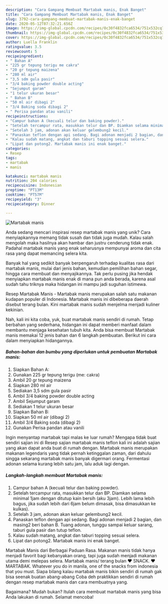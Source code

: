 ```yaml
---
description: "Cara Gampang Membuat Martabak manis, Enak Banget"
title: "Cara Gampang Membuat Martabak manis, Enak Banget"
slug: 3792-cara-gampang-membuat-martabak-manis-enak-banget
date: 2020-05-12T07:32:21.656Z
image: https://img-global.cpcdn.com/recipes/0c30f4832fca6534/751x532cq70/martabak-manis-foto-resep-utama.jpg
thumbnail: https://img-global.cpcdn.com/recipes/0c30f4832fca6534/751x532cq70/martabak-manis-foto-resep-utama.jpg
cover: https://img-global.cpcdn.com/recipes/0c30f4832fca6534/751x532cq70/martabak-manis-foto-resep-utama.jpg
author: Luella Franklin
ratingvalue: 3.5
reviewcount: 5
recipeingredient:
- " Bahan A"
- "225 gr tepung terigu me cakra"
- "20 gr tepung maizena"
- "280 ml air"
- "3,5 sdm gula pasir"
- "3/4 baking powder double acting"
- "Sejumput garam"
- "1 telur ukuran besar"
- " Bahan B"
- "50 ml air dibagi 2"
- "3/4 Baking soda dibagi 2"
- " Perisa pandan atau vanili"
recipeinstructions:
- "Campur bahan A (kecuali telur dan baking powder)."
- "Setelah tercampur rata, masukkan telur dan BP. Diamkan selama minimal 1jam dengan ditutup kain bersih (aku 3jam). Lebih lama lebih bagus, jika sudah lebih dari 6jam belum dimasak, bisa dimasukkan ke kulkas)."
- "Setelah 3 jam, adonan akan keluar gelembung2 kecil."
- "Panaskan teflon dengan api sedang. Bagi adonan menjadi 2 bagian, dan masing2 beri bahan B. Tuang adonan, tunggu sampai keluar sarang, taburi gula pasir dan tutup teflon."
- "Kalau sudah matang, angkat dan taburi topping sesuai selera."
- "Lipat dan potong2. Martabak manis ini enak banget."
categories:
- Resep
tags:
- martabak
- manis

katakunci: martabak manis 
nutrition: 204 calories
recipecuisine: Indonesian
preptime: "PT13M"
cooktime: "PT57M"
recipeyield: "3"
recipecategory: Dinner

---
```



![Martabak manis](https://img-global.cpcdn.com/recipes/0c30f4832fca6534/751x532cq70/martabak-manis-foto-resep-utama.jpg)

Anda sedang mencari inspirasi resep martabak manis yang unik? Cara menyiapkannya memang tidak susah dan tidak juga mudah. Kalau salah mengolah maka hasilnya akan hambar dan justru cenderung tidak enak. Padahal martabak manis yang enak seharusnya mempunyai aroma dan cita rasa yang dapat memancing selera kita.

Banyak hal yang sedikit banyak berpengaruh terhadap kualitas rasa dari martabak manis, mulai dari jenis bahan, kemudian pemilihan bahan segar, hingga cara membuat dan menyajikannya. Tak perlu pusing jika hendak menyiapkan martabak manis enak di mana pun anda berada, karena asal sudah tahu triknya maka hidangan ini mampu jadi suguhan istimewa.

Resep Martabak Manis - Martabak manis merupakan salah satu makanan kudapan populer di Indonesia. Martabak manis ini dibeberapa daerah disebut terang bulan. Kini martabak manis sudah menjelma menjadi kuliner kekinian.


Nah, kali ini kita coba, yuk, buat martabak manis sendiri di rumah. Tetap berbahan yang sederhana, hidangan ini dapat memberi manfaat dalam membantu menjaga kesehatan tubuh kita. Anda bisa membuat Martabak manis memakai 12 jenis bahan dan 6 langkah pembuatan. Berikut ini cara dalam menyiapkan hidangannya.

<!--inarticleads1-->

##### Bahan-bahan dan bumbu yang diperlukan untuk pembuatan Martabak manis:

1. Siapkan  Bahan A:
1. Gunakan 225 gr tepung terigu (me: cakra)
1. Ambil 20 gr tepung maizena
1. Siapkan 280 ml air
1. Sediakan 3,5 sdm gula pasir
1. Ambil 3/4 baking powder double acting
1. Ambil Sejumput garam
1. Sediakan 1 telur ukuran besar
1. Siapkan  Bahan B:
1. Siapkan 50 ml air (dibagi 2)
1. Ambil 3/4 Baking soda (dibagi 2)
1. Gunakan  Perisa pandan atau vanili


Ingin menyantap martabak tapi malas ke luar rumah? Mengapa tidak buat sendiri sajian ini di Resep sajian martabak manis teflon kali ini adalah sajian yang akan dapat anda buat di rumah dengan. Martabak manis merupakan makanan legendaris yang tidak pernah ketinggalan zaman, dari dahulu singga sekarang martabak manis banyak digermari orang. Fermentasi adonan selama kurang lebih satu jam, lalu aduk lagi dengan. 

<!--inarticleads2-->

##### Langkah-langkah membuat Martabak manis:

1. Campur bahan A (kecuali telur dan baking powder).
1. Setelah tercampur rata, masukkan telur dan BP. Diamkan selama minimal 1jam dengan ditutup kain bersih (aku 3jam). Lebih lama lebih bagus, jika sudah lebih dari 6jam belum dimasak, bisa dimasukkan ke kulkas).
1. Setelah 3 jam, adonan akan keluar gelembung2 kecil.
1. Panaskan teflon dengan api sedang. Bagi adonan menjadi 2 bagian, dan masing2 beri bahan B. Tuang adonan, tunggu sampai keluar sarang, taburi gula pasir dan tutup teflon.
1. Kalau sudah matang, angkat dan taburi topping sesuai selera.
1. Lipat dan potong2. Martabak manis ini enak banget.


Martabak Manis dari Berbagai Paduan Rasa. Makanan manis tidak hanya menjadi favorit bagi kebanyakan orang, tapi juga sudah menjadi makanan utama demi melepas selera. Martabak manis/ terang bulan ♥ SNACK. ♥ MARTABAK. Whatever you do in manila, one of the snacks from indonesia that you must. Siapa bilang kalau martabak manis bikin sendiri di rumah gak bisa seenak buatan abang-abang Coba deh praktikkan sendiri di rumah dengan resep martabak manis dan cara membuatnya yang. 

Bagaimana? Mudah bukan? Itulah cara membuat martabak manis yang bisa Anda lakukan di rumah. Selamat mencoba!
